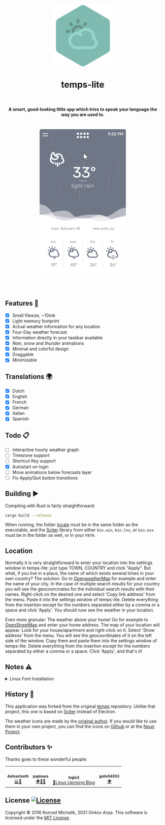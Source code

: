 <h1 align="center">
<a href="https://github.com/girkovarpa/temps-lite">
<img src="app/assets/app.png" alt="temps-lite" width="200"/></a><br/><br/>
temps-lite
<br/>
<br/>
</h1>

<h4 align="center">A smart, good-looking little app which tries to speak your language the way you are used to.</h4>
<h5 align="center"></h5>

<h1 align="center">
<img src="preview.gif" alt="temps-lite" width="280"/></a><br/><br/>
</h1>

## Features 🚀

- [x] Small filesize, ~10mb
- [x] Light memory footprint
- [x] Actual weather information for any location
- [x] Four-Day weather forecast
- [x] Information directly in your taskbar available
- [x] _Rain_, _snow_ and _thunder_ animations
- [x] Minimal and colorful design
- [x] Draggable
- [x] Minimizable

## Translations 🌍

- [x] Dutch
- [x] English
- [x] French
- [x] German
- [x] Italian
- [x] Spanish

## Todo 📋

- [ ] Interactive hourly weather graph
- [ ] Timezone support
- [ ] Shortcut Key support
- [x] Autostart on login
- [ ] Move animations below forecasts layer
- [ ] Fix Apply/Quit button transitions

## Building ▶️

Compiling with Rust is fairly straightforward:
```sh
cargo build --release
```
When running, the folder [locale](locale) must be in the same folder as the executable, and the [Sciter](https://github.com/c-smile/sciter-sdk/) library from either `bin.win`, `bin.lnx`, or `bin.osx` must be in the folder as well, or in your `PATH`.

## Location

Normally it is very straightforward to enter your location into the settings window in temps-lite: just type TOWN, COUNTRY and click "Apply". But what, if you live in a place, the name of which exists several times in your own country? The solution: Go to [OpenweatherMap](https://openweathermap.org/find?q=#) for example and enter the name of your city. In the case of multiple search results for your country you will see the geocoorcinates for the individual search results with their names. Right-click on the desired one and select 'Copy link address' from the menu. Paste it into the settings window of temps-lite. Delete everything from the insertion except for the numbers separated either by a comma or a space and click 'Apply'. You should now see the weather in your location.

Even more granular: The weather above your home! Go for example to [OpenStreetMap](https://www.openstreetmap.org/#map=6/51.330/10.453) and enter your home address. The map of your location will appear. Look for your house/apartment and right-click on it. Select 'Show address' from the menu. You will see the geocoordinates of it on the left side of the window. Copy them and paste them into the settings window of temps-lite. Delete everything from the insertion except for the numbers separated by either a comma or a space. Click 'Apply', and that's it!

## Notes ⚠️

<details>
  <summary>Linux Font Installation</summary>
  
  Please manually install the following fonts from [this](app/assets/fonts/rubik/) folder:
  - **Rubik Regular 400**
  - **Rubik Light 300**
  - **Rubik Bold 700**
</details>

## History 📜

This application was forked from the original [temps](https://github.com/jackd248/temps) repository.  Unlike that project, this one is based on [Sciter](https://sciter.com/) instead of Electron.

The weather icons are made by the [original author](https://github.com/jackd248). If you would like to use them in your own project, you can find the icons on [Github](https://github.com/jackd248/weather-iconic) or at the [Noun Project](https://thenounproject.com/konradmichalik/collection/weather/).

## Contributors ✨

Thanks goes to these wonderful people:

<table>
  <tr>
    <td align="center"><a href="https://github.com/4silvertooth"><img src="https://avatars.githubusercontent.com/u/793967?v=3?s=100" width="100px;" alt=""/><br /><sub><b>4silvertooth</b></sub></a><br /><a href="https://github.com/GirkovArpa/temps-lite/commit/8a06af5921ea8005d49e9ac90e750ba912fa17cb" title="Code">💻</a><a href="https://github.com/GirkovArpa/temps-lite/commit/b977bb2327f797ec0b6ed1acd82f677ae96cfd9b" title="Linux">🐧</a> 
    <td align="center"><a href="https://github.com/papioara"><img src="https://avatars.githubusercontent.com/u/31970041?v=3?s=100" width="100px;" alt=""/><br /><sub><b>papioara</b></sub></a><br /><a href="https://github.com/GirkovArpa/temps-lite/issues/1#issuecomment-774692453" title="Translations">🌍</a><a href="https://github.com/GirkovArpa/temps-lite/pull/9" title="Bug Fixes">🐛</a><a href="https://github.com/GirkovArpa/temps-lite/issues/24#issuecomment-790610531" title="Linux">🐧</a> </td>
    <td align="center"><a href="https://github.com/logix2"><img src="https://avatars.githubusercontent.com/u/38005360?v=3?s=100" width="100px;" alt=""/><br /><sub><b>logix2</b></sub></a><br /><a href="https://github.com/GirkovArpa/temps-lite/issues/17#issuecomment-785044732" title="Linux">🐧</a><a href="https://www.linuxuprising.com/" title="Linux Uprising Blog">Linux Uprising Blog</a></td>
    <td align="center"><a href="https://github.com/goliv04053"><img src="https://avatars.githubusercontent.com/u/22873288?v=3?s=100" width="100px;" alt=""/><br /><sub><b>goliv04053</b></sub></a><br /><a href="https://github.com/GirkovArpa/temps-lite/commit/01f7a6d8500dac0df89f24bcb7430c9c265b6085" title="Translations">🌍</a></td>
  </tr>
</table>

## License [![License](https://img.shields.io/github/license/jackd248/temps.svg?style=flat-square)]()

Copyright © 2016 Konrad Michalik, 2021 Girkov Arpa. This software is licensed under the [MIT License](LICENSE).

